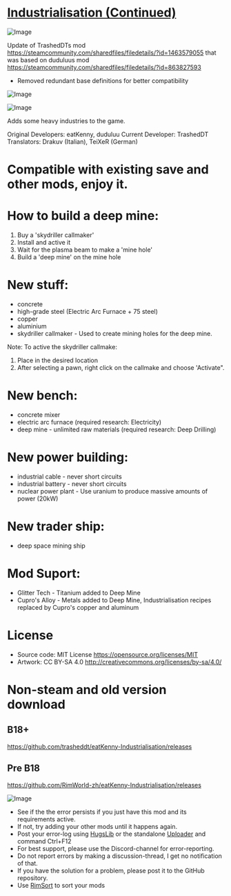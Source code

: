 # [Industrialisation (Continued)]()

![Image](https://i.imgur.com/buuPQel.png)

Update of TrashedDTs mod https://steamcommunity.com/sharedfiles/filedetails/?id=1463579055
that was based on duduluus mod https://steamcommunity.com/sharedfiles/filedetails/?id=863827593

- Removed redundant base definitions for better compatibility

![Image](https://i.imgur.com/pufA0kM.png)
	
![Image](https://i.imgur.com/Z4GOv8H.png)

Adds some heavy industries to the game.

Original Developers: eatKenny, duduluu
Current Developer: TrashedDT
Translators: Drakuv (Italian), TeiXeR (German)

# **Compatible with existing save and other mods, enjoy it.**


# **How to build a deep mine:**

 1. Buy a 'skydriller callmaker'
 2. Install and active it
 3. Wait for the plasma beam to make a 'mine hole'
 4. Build a 'deep mine' on the mine hole

# **New stuff:**

 - concrete  
 - high-grade steel  (Electric Arc Furnace + 75 steel)
 - copper  
 - aluminium
 - skydriller callmaker - Used to create mining holes for the deep mine.

Note: To active the skydriller callmake:
1) Place in the desired location
2) After selecting a pawn, right click on the callmake and choose 'Activate".

# **New bench:**

 - concrete mixer
 - electric arc furnace (required research: Electricity)
 - deep mine - unlimited raw materials (required research: Deep Drilling)

# **New power building:**

 - industrial cable - never short circuits
 - industrial battery - never short circuits
 - nuclear power plant - Use uranium to produce massive amounts of power (20kW)

# **New trader ship:**

 - deep space mining ship

# **Mod Suport:**

 - Glitter Tech - Titanium added to Deep Mine
 - Cupro's Alloy - Metals added to Deep Mine, Industrialisation recipes replaced by Cupro's copper and aluminum
 
# **License**

 - Source code: MIT License https://opensource.org/licenses/MIT
 - Artwork: CC BY-SA 4.0 http://creativecommons.org/licenses/by-sa/4.0/

# **Non-steam and old version download**

## **B18+**

https://github.com/trasheddt/eatKenny-Industrialisation/releases
## **Pre B18**

https://github.com/RimWorld-zh/eatKenny-Industrialisation/releases

![Image](https://i.imgur.com/PwoNOj4.png)



-  See if the the error persists if you just have this mod and its requirements active.
-  If not, try adding your other mods until it happens again.
-  Post your error-log using [HugsLib](https://steamcommunity.com/workshop/filedetails/?id=818773962) or the standalone [Uploader](https://steamcommunity.com/sharedfiles/filedetails/?id=2873415404) and command Ctrl+F12
-  For best support, please use the Discord-channel for error-reporting.
-  Do not report errors by making a discussion-thread, I get no notification of that.
-  If you have the solution for a problem, please post it to the GitHub repository.
-  Use [RimSort](https://github.com/RimSort/RimSort/releases/latest) to sort your mods



